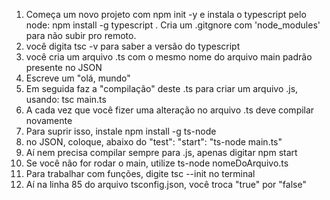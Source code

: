1. Começa um novo projeto com npm init -y e instala o typescript pelo node: npm install -g typescript . Cria um .gitgnore com 'node_modules' para não subir pro remoto.
2. você digita tsc -v  para saber a versão do typescript
3. você cria um arquivo .ts com o mesmo nome do arquivo main padrão presente no JSON
4. Escreve um "olá, mundo" 
5. Em seguida faz a "compilação" deste .ts para criar um arquivo .js, usando: tsc main.ts
6. A cada vez que você fizer uma alteração no arquivo .ts deve compilar novamente
7. Para suprir isso, instale npm install -g ts-node
8. no JSON, coloque, abaixo do "test": "start": "ts-node main.ts"
9. Aí nem precisa compilar sempre para .js, apenas digitar npm start
10. Se você não for rodar o main, utilize ts-node nomeDoArquivo.ts
11. Para trabalhar com funções, digite tsc --init no terminal
12. Aí na linha 85 do arquivo tsconfig.json, você troca "true" por "false"





